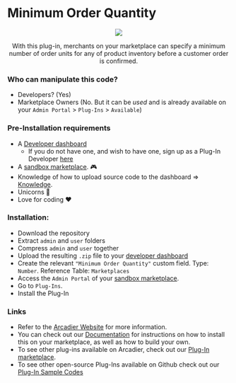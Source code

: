 <h1>Minimum Order Quantity</h1>
<p align="center"><img src="https://bootstrap.arcadier.com/github/plug-in-icons/moq.png"></p>
<p align="center">With this plug-in, merchants on your marketplace can specify a minimum number of order units for any of product inventory before a customer order is confirmed. </p>

### Who can manipulate this code?

- Developers? (Yes)
- Marketplace Owners (No. But it can be _used_ and is already available on your `Admin Portal` > `Plug-Ins` > `Available`)

### Pre-Installation requirements

- A [Developer dashboard](https://dashboard.sandbox.arcadier.io/account/login)
  - If you do not have one, and wish to have one, sign up as a Plug-In Developer [here](http://form.arcadier.com/arcadier/plugin-developer)
- A [sandbox marketplace](https://api.arcadier.com/sandbox-marketplace). :video_game:
- Knowledge of how to upload source code to the dashboard => [Knowledge](https://api.arcadier.com/building-first-plug-in).
- Unicorns :rainbow:
- Love for coding :heart:

### Installation:

- Download the repository
- Extract `admin` and `user` folders
- Compress `admin` and `user` together
- Upload the resulting `.zip` file to your [developer dashboard](https://dashboard.sandbox.arcadier.io/account/login)
- Create the relevant `"Minimum Order Quantity"` custom field. Type: `Number`. Reference Table: `Marketplaces`
- Access the `Admin Portal` of your [sandbox marketplace](https://api.arcadier.com/sandbox-marketplace).
- Go to `Plug-Ins`.
- Install the Plug-In

### Links

- Refer to the [Arcadier Website](https://support.arcadier.com/hc/en-us/articles/360033467374) for more information.
- You can check out our [Documentation](https://api.arcadier.com) for instructions on how to install this on your marketplace, as well as how to build your own.
- To see other plug-ins available on Arcadier, check out our [Plug-In marketplace](https://api.arcadier.com/plug-in-marketplace/).
- To see other open-source Plug-Ins available on Github check out our [Plug-In Sample Codes](https://github.com/Arcadier/Plug-In-Sample-Codes)
